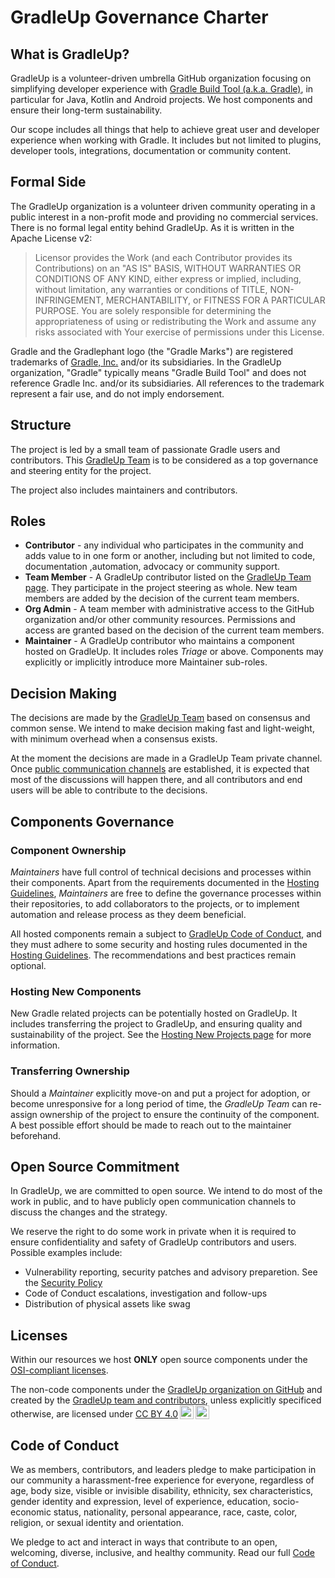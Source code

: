 # GradleUp Governance Charter

## What is GradleUp?

GradleUp is a volunteer-driven umbrella GitHub organization
focusing on simplifying developer experience with [Gradle Build Tool (a.k.a. Gradle)](https://gradle.org/),
in particular for Java, Kotlin and Android projects.
We host components and ensure their long-term sustainability.

Our scope includes all things that help to achieve great user and developer experience when working with Gradle.
It includes but not limited to plugins, developer tools, integrations, documentation or community content.

## Formal Side

The GradleUp organization is a volunteer driven community
operating in a public interest in a non-profit mode and
providing no commercial services.
There is no formal legal entity behind GradleUp.
As it is written in the Apache License v2:

> Licensor provides the Work (and each Contributor provides its Contributions) on an "AS IS" BASIS, WITHOUT WARRANTIES OR CONDITIONS OF ANY KIND, either express or implied, including, without limitation, any warranties or conditions of TITLE, NON-INFRINGEMENT, MERCHANTABILITY, or FITNESS FOR A PARTICULAR PURPOSE. You are solely responsible for determining the appropriateness of using or redistributing the Work and assume any risks associated with Your exercise of permissions under this License.

Gradle and the Gradlephant logo (the "Gradle Marks") are registered trademarks of [Gradle, Inc.](https://gradle.com/) and/or its subsidiaries.
In the GradleUp organization, "Gradle" typically means "Gradle Build Tool" and does not reference Gradle Inc. and/or its subsidiaries.
All references to the trademark represent a fair use,
and do not imply endorsement.

## Structure

The project is led by a small team of passionate Gradle users and contributors.
This [GradleUp Team](./team.md) is to be considered as a top governance and steering entity for the project.

The project also includes maintainers and contributors.

## Roles

* **Contributor** - any individual who participates in the community and 
  adds value to in one form or another,
  including but not limited to code, documentation ,automation, advocacy or
  community support.
* **Team Member** -
  A GradleUp contributor listed on the [GradleUp Team page](./team.md).
  They participate in the project steering as whole.
  New team members are added by the decision of the current team members.
* **Org Admin** - A team member with administrative access to the GitHub
  organization and/or other community resources.
  Permissions and access are granted based on the decision of the current team members.
* **Maintainer** - A GradleUp contributor who maintains a component hosted on GradleUp.
  It includes roles _Triage_ or above.
  Components may explicitly or implicitly introduce more Maintainer sub-roles.
  
## Decision Making

The decisions are made by the [GradleUp Team](./team.md) based on consensus and common sense.
We intend to make decision making fast and light-weight,
with minimum overhead when a consensus exists.

At the moment the decisions are made in a GradleUp Team private channel.
Once [public communication channels](./participate.md) are established,
it is expected that most of the discussions will happen there,
and all contributors and end users will be able to contribute to the decisions.

## Components Governance

### Component Ownership

_Maintainers_ have full control of technical decisions and processes within their components.
Apart from the requirements documented in the [Hosting Guidelines](./hosting.md),
_Maintainers_ are free to define the governance processes within their repositories,
to add collaborators to the projects,
or to implement automation and release process as they deem beneficial.

All hosted components remain a subject to [GradleUp Code of Conduct](../../org/CODE_OF_CONDUCT.md),
and they must adhere to some security and hosting rules documented in the [Hosting Guidelines](./hosting.md).
The recommendations and best practices remain optional.

### Hosting New Components

New Gradle related projects can be potentially hosted on GradleUp.
It includes transferring the project to GradleUp,
and ensuring quality and sustainability of the project.
See the [Hosting New Projects page](./hosting.md) for more information.

### Transferring Ownership

Should a _Maintainer_ explicitly move-on and put a project for adoption,
or become unresponsive for a long period of time,
the _GradleUp Team_ can re-assign ownership of the project to ensure the
continuity of the component.
A best possible effort should be made to reach out to the maintainer beforehand.

## Open Source Commitment

In GradleUp, we are committed to open source.
We intend to do most of the work in public,
and to have publicly open communication channels to discuss the changes and the strategy.

We reserve the right to do some work in private when it is required to
ensure confidentiality and safety of GradleUp contributors and users.
Possible examples include:

* Vulnerability reporting, security patches and advisory preparetion.
  See the [Security Policy](../../org/SECURITY.md)
* Code of Conduct escalations, investigation and follow-ups
* Distribution of physical assets like swag

## Licenses

Within our resources we host **ONLY** open source components
under the [OSI-compliant licenses](https://opensource.org/licenses).

The non-code components under the <a property="dct:title" rel="cc:attributionURL" href="https://github.com/GradleUp">GradleUp organization on GitHub</a> and created by the <a rel="cc:attributionURL dct:creator" property="cc:attributionName" href="https://github.com/GradleUp">GradleUp team and contributors</a>, unless explicitly specificed otherwise, are licensed under <a href="https://creativecommons.org/licenses/by/4.0/?ref=chooser-v1" target="_blank" rel="license noopener noreferrer" style="display:inline-block;">CC BY 4.0<img style="height:22px!important;margin-left:3px;vertical-align:text-bottom;" src="https://mirrors.creativecommons.org/presskit/icons/cc.svg?ref=chooser-v1" alt=""><img style="height:22px!important;margin-left:3px;vertical-align:text-bottom;" src="https://mirrors.creativecommons.org/presskit/icons/by.svg?ref=chooser-v1" alt=""></a>

## Code of Conduct

We as members, contributors, and leaders pledge to make participation in our community a harassment-free experience for everyone, regardless of age, body size, visible or invisible disability, ethnicity, sex characteristics, gender identity and expression, level of experience, education, socio-economic status, nationality, personal appearance, race, caste, color, religion, or sexual identity and orientation.

We pledge to act and interact in ways that contribute to an open, welcoming, diverse, inclusive, and healthy community.
Read our full [Code of Conduct](../../org/CODE_OF_CONDUCT.md).
